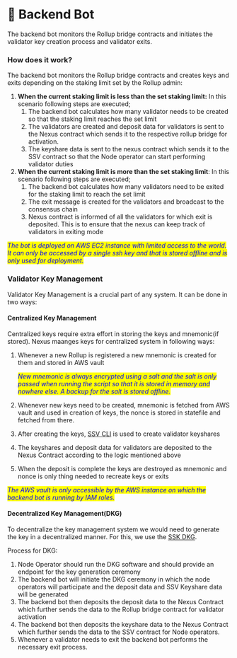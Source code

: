 # 🤖 Backend Bot

The backend bot monitors the Rollup bridge contracts and initiates the validator key creation process and validator exits.

### How does it work?

The backend bot monitors the Rollup bridge contracts and creates keys and exits depending on the staking limit set by the Rollup admin:

1. **When the current staking limit is less than the set staking limit:**  In this scenario following steps are executed;
   1. The backend bot calculates how many validator needs to be created so that the staking limit reaches the set limit
   2. The validators are created and deposit data for validators is sent to the Nexus contract which sends it to the respective rollup bridge for activation.
   3. The keyshare data is sent to the nexus contract which sends it to the SSV contract so that the Node operator can start performing validator duties
2. **When the current staking limit is more than the set staking limit**: In this scenario following steps are executed;
   1. The backend bot calculates how many validators need to be exited for the staking limit to reach the set limit
   2. The exit message is created for the validators and broadcast to the consensus chain
   3. Nexus contract is informed of all the validators for which exit is deposited. This is to ensure that the nexus can keep track of validators in exiting mode

_<mark style="color:blue;">The bot is deployed on AWS EC2 instance with limited access to the world. It can only be accessed by a single ssh key and that is stored offline and is only used for deployment.</mark>_

### Validator Key Management

Validator Key Management is a crucial part of any system. It can be done in two ways:

#### Centralized Key Management

Centralized keys require extra effort in storing the keys and mnemonic(if stored). Nexus maanges keys for centralized system in following ways:

1.  Whenever a new Rollup is registered a new mnemonic is created for them and stored in AWS vault

    _<mark style="color:blue;">New mnemonic is always encrypted using a salt and the salt is only passed when running the script so that it is stored in memory and nowhere else. A backup for the salt is stored offline.</mark>_
2. Whenever new keys need to be created, mnemonic is fetched from AWS vault and used in creation of keys, the nonce is stored in statefile and fetched from there.
3. After creating the keys, [SSV CLI](https://github.com/bloxapp/ssv-keys) is used to create validator keyshares
4. The keyshares and deposit data for validators are deposited to the Nexus Contract according to the logic mentioned above
5. When the deposit is complete the keys are destroyed as mnemonic and nonce is only thing needed to recreate keys or exits

_<mark style="color:blue;">The AWS vault is only accessible by the AWS instance on which the backend bot is running by IAM roles.</mark>_&#x20;

#### Decentralized Key Management(DKG)

To decentralize the key management system we would need to generate the key in a decentralized manner. For this, we use the [SSK DKG](https://docs.ssv.network/operator-user-guides/operator-node/enabling-dkg).&#x20;

Process for DKG:

1. Node Operator should run the DKG software and should provide an endpoint for the key generation ceremony
2. The backend bot will initiate the DKG ceremony in which the node operators will participate and the deposit data and SSV Keyshare data will be generated
3. The backend bot then deposits the  deposit data to the Nexus Contract which further sends the data to the Rollup bridge contract for validator activation
4. The backend bot then deposits the keyshare data to the Nexus Contract which further sends the data to the SSV contract for Node operators.&#x20;
5. Whenever a validator needs to exit the backend bot performs the necessary exit process.

